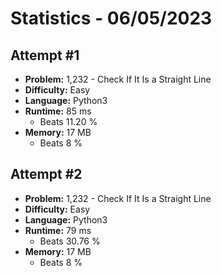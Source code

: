 # Statistics - 06/05/2023 

## **Attempt \#1** 

- **Problem:** 1,232 - Check If It Is a Straight Line 
- **Difficulty:** Easy 
- **Language:** Python3 
- **Runtime:** 85 ms 
    - Beats 11.20 % 
- **Memory:** 17 MB 
    - Beats 8 % 

## **Attempt \#2** 

- **Problem:** 1,232 - Check If It Is a Straight Line 
- **Difficulty:** Easy 
- **Language:** Python3 
- **Runtime:** 79 ms 
    - Beats 30.76 % 
- **Memory:** 17 MB 
    - Beats 8 % 